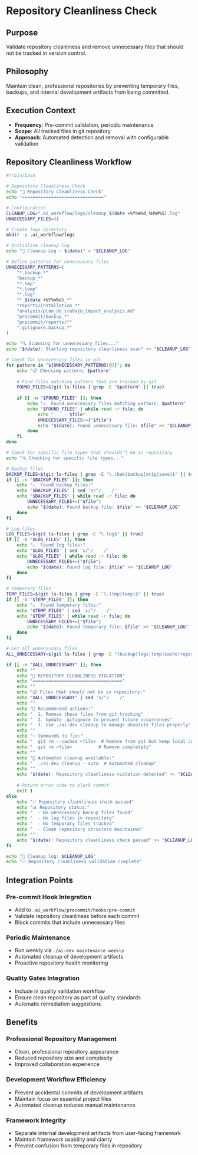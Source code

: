 # Repository Cleanliness Check

## Purpose
Validate repository cleanliness and remove unnecessary files that should not be tracked in version control.

## Philosophy
Maintain clean, professional repositories by preventing temporary files, backups, and internal development artifacts from being committed.

## Execution Context
- **Frequency**: Pre-commit validation, periodic maintenance
- **Scope**: All tracked files in git repository
- **Approach**: Automated detection and removal with configurable validation

## Repository Cleanliness Workflow

```bash
#!/bin/bash

# Repository Cleanliness Check
echo "🧹 Repository Cleanliness Check"
echo "==============================="

# Configuration
CLEANUP_LOG=".ai_workflow/logs/cleanup_$(date +%Y%m%d_%H%M%S).log"
UNNECESSARY_FILES=()

# Create logs directory
mkdir -p .ai_workflow/logs

# Initialize cleanup log
echo "📝 Cleanup Log - $(date)" > "$CLEANUP_LOG"

# Define patterns for unnecessary files
UNNECESSARY_PATTERNS=(
    "*.backup.*"
    "backup_*"
    "*.tmp"
    "*.temp"
    "*.log"
    "*_$(date +%Y%m%d)_*"
    "reports/installation_*"
    "analysis/plan_de_trabajo_impact_analysis.md"
    "precommit/backup_*"
    "precommit/reports/*"
    ".gitignore.backup.*"
)

echo "🔍 Scanning for unnecessary files..."
echo "$(date): Starting repository cleanliness scan" >> "$CLEANUP_LOG"

# Check for unnecessary files in git
for pattern in "${UNNECESSARY_PATTERNS[@]}"; do
    echo "📋 Checking pattern: $pattern"
    
    # Find files matching pattern that are tracked by git
    FOUND_FILES=$(git ls-files | grep -E "$pattern" || true)
    
    if [[ -n "$FOUND_FILES" ]]; then
        echo "⚠️  Found unnecessary files matching pattern: $pattern"
        echo "$FOUND_FILES" | while read -r file; do
            echo "    - $file"
            UNNECESSARY_FILES+=("$file")
            echo "$(date): Found unnecessary file: $file" >> "$CLEANUP_LOG"
        done
    fi
done

# Check for specific file types that shouldn't be in repository
echo "🔍 Checking for specific file types..."

# Backup files
BACKUP_FILES=$(git ls-files | grep -E "\.(bak|backup|orig|save)$" || true)
if [[ -n "$BACKUP_FILES" ]]; then
    echo "⚠️  Found backup files:"
    echo "$BACKUP_FILES" | sed 's/^/    /'
    echo "$BACKUP_FILES" | while read -r file; do
        UNNECESSARY_FILES+=("$file")
        echo "$(date): Found backup file: $file" >> "$CLEANUP_LOG"
    done
fi

# Log files
LOG_FILES=$(git ls-files | grep -E "\.log$" || true)
if [[ -n "$LOG_FILES" ]]; then
    echo "⚠️  Found log files:"
    echo "$LOG_FILES" | sed 's/^/    /'
    echo "$LOG_FILES" | while read -r file; do
        UNNECESSARY_FILES+=("$file")
        echo "$(date): Found log file: $file" >> "$CLEANUP_LOG"
    done
fi

# Temporary files
TEMP_FILES=$(git ls-files | grep -E "\.(tmp|temp)$" || true)
if [[ -n "$TEMP_FILES" ]]; then
    echo "⚠️  Found temporary files:"
    echo "$TEMP_FILES" | sed 's/^/    /'
    echo "$TEMP_FILES" | while read -r file; do
        UNNECESSARY_FILES+=("$file")
        echo "$(date): Found temporary file: $file" >> "$CLEANUP_LOG"
    done
fi

# Get all unnecessary files
ALL_UNNECESSARY=$(git ls-files | grep -E "(backup|logs|temp|cache|reports)" | grep -v "workflows/optimization/cache_workflow_results.md" | grep -v "workflows/common/attempt_auto_correction.md" | grep -v "PRPs/templates/" || true)

if [[ -n "$ALL_UNNECESSARY" ]]; then
    echo ""
    echo "🚫 REPOSITORY CLEANLINESS VIOLATION"
    echo "=================================="
    echo ""
    echo "📋 Files that should not be in repository:"
    echo "$ALL_UNNECESSARY" | sed 's/^/    /'
    echo ""
    echo "🔧 Recommended actions:"
    echo "  1. Remove these files from git tracking"
    echo "  2. Update .gitignore to prevent future occurrences"
    echo "  3. Use ./ai-dev cleanup to manage obsolete files properly"
    echo ""
    echo "💡 Commands to fix:"
    echo "  git rm --cached <file>  # Remove from git but keep local copy"
    echo "  git rm <file>          # Remove completely"
    echo ""
    echo "🤖 Automated cleanup available:"
    echo "  ./ai-dev cleanup --auto  # Automated cleanup"
    echo ""
    echo "$(date): Repository cleanliness violation detected" >> "$CLEANUP_LOG"
    
    # Return error code to block commit
    exit 1
else
    echo "✅ Repository cleanliness check passed"
    echo "📊 Repository status:"
    echo "  - No unnecessary backup files found"
    echo "  - No log files in repository"
    echo "  - No temporary files tracked"
    echo "  - Clean repository structure maintained"
    echo ""
    echo "$(date): Repository cleanliness check passed" >> "$CLEANUP_LOG"
fi

echo "📝 Cleanup log: $CLEANUP_LOG"
echo "✅ Repository cleanliness validation complete"
```

## Integration Points

### Pre-commit Hook Integration
- Add to `.ai_workflow/precommit/hooks/pre-commit`
- Validate repository cleanliness before each commit
- Block commits that include unnecessary files

### Periodic Maintenance
- Run weekly via `./ai-dev maintenance weekly`
- Automated cleanup of development artifacts
- Proactive repository health monitoring

### Quality Gates Integration
- Include in quality validation workflow
- Ensure clean repository as part of quality standards
- Automatic remediation suggestions

## Benefits

### Professional Repository Management
- Clean, professional repository appearance
- Reduced repository size and complexity
- Improved collaboration experience

### Development Workflow Efficiency
- Prevent accidental commits of development artifacts
- Maintain focus on essential project files
- Automated cleanup reduces manual maintenance

### Framework Integrity
- Separate internal development artifacts from user-facing framework
- Maintain framework usability and clarity
- Prevent confusion from temporary files in repository